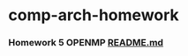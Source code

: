 # comp-arch-homework

### Homework 5 OPENMP [README.md](https://github.com/Ma-XD/comp-arch-homework/tree/main/hw5#readme)
